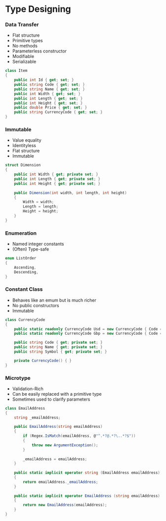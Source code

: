 # Type Designing

### Data Transfer
- Flat structure
- Primitive types
- No methods
- Parameterless constructor
- Modifiable
- Serializable

``` csharp
class Item
{
    public int Id { get; set; }
    public string Code { get; set; }
    public string Name { get; set; }
    public int Width { get; set; }
    public int Length { get; set; }
    public int Height { get; set; }
    public double Price { get; set; }
    public string CurrencyCode { get; set; }
}
```

### Immutable
- Value equality
- Identityless
- Flat structure
- Immutable

``` csharp
struct Dimension
{
    public int Width { get; private set; }
    public int Length { get; private set; }
    public int Height { get; private set; }
    
    public Dimension(int width, int length, int height)
    {
        Width = width;
        Length = length;
        Height = height;
    }
}
```

### Enumeration
- Named integer constants
- (Often) Type-safe

``` csharp
enum ListOrder
{
    Ascending,
    Descending,
}
```

### Constant Class
- Behaves like an emum but is much richer
- No public constructors
- Immutable

``` csharp
class CurrencyCode
{
    public static readonly CurrencyCode Usd = new CurrencyCode { Code = "USD", Name = "US Dollar", Symbol = "$" };
    public static readonly CurrencyCode Gbp = new CurrencyCode { Code = "GBP", Name = "British Pound", Symbol = "£" };

    public string Code { get; private set; }
    public string Name { get; private set; }
    public string Symbol { get; private set; }

    private CurrencyCode() { }
}
```

### Microtype
- Validation-Rich
- Can be easily replaced with a primitive type
- Sometimes used to clarify parameters

``` csharp
class EmailAddress
{
    string _emailAddress;
    
    public EmailAddress(string emailAddress)
    {
        if (Regex.IsMatch(emailAddress, @"^.*?@.*?\..*?$"))
        {
            throw new ArgumentException();   
        }
        
        _emailAddress = emailAddress;
    }
    
    public static implicit operator string (EmailAddress emailAddress)
    {
        return emailAddress._emailAddress;
    }
    
    public static implicit operator EmailAddress (string emailAddress)
    {
        return new EmailAddress(emailAddress);
    }
}
```


